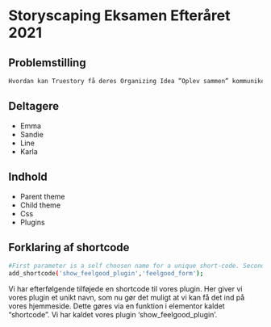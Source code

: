 # Storyscaping Eksamen Efteråret 2021 

## Problemstilling 

```bash
Hvordan kan Truestory få deres Organizing Idea ”Oplev sammen” kommunikeret ud til målgruppen på en landingpage på deres website? Hvordan kan vi skabe et brandunivers hvor Truestories kunder vil dele deres autentiske oplevelser med Truestory, og der skabes både engagement samt user generated content?
```

## Deltagere
* Emma 
* Sandie
* Line
* Karla 

## Indhold
* Parent theme 
* Child theme 
* Css
* Plugins

## Forklaring af shortcode

```bash
#First parameter is a self choosen name for a unique short-code. Second parameter is the name of the function that creates the newsletter
add_shortcode('show_feelgood_plugin','feelgood_form');
```
Vi har efterfølgende tilføjede en shortcode til vores plugin. Her giver vi vores plugin et unikt navn, som nu gør det muligt at vi kan få det ind på vores hjemmeside. Dette gøres via en funktion i elementor kaldet “shortcode”. Vi har kaldet vores plugin ‘show_feelgood_plugin’.


